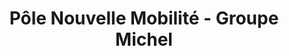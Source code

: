 ---
title: "Pôle Nouvelle Mobilité - Groupe Michel"
url: /la-rochelle/pole-nouvelle-mobilite-groupe-michel/
shop: voiture
---
